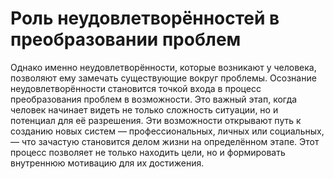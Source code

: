 # Роль неудовлетворённостей в преобразовании проблем

Однако именно неудовлетворённости, которые возникают у человека, позволяют ему замечать существующие вокруг проблемы. Осознание неудовлетворённости становится точкой входа в процесс преобразования проблем в возможности. Это важный этап, когда человек начинает видеть не только сложность ситуации, но и потенциал для её разрешения. Эти возможности открывают путь к созданию новых систем — профессиональных, личных или социальных, — что зачастую становится делом жизни на определённом этапе. Этот процесс позволяет не только находить цели, но и формировать внутреннюю мотивацию для их достижения.
